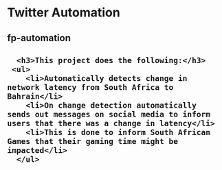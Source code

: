 

  <h1>Twitter Automation</h1>
  <h2>fp-automation<h2>
    
      <h3>This project does the following:</h3>
     <ul>
        <li>Automatically detects change in network latency from South Africa to Bahrain</li>
        <li>On change detection automatically sends out messages on social media to inform users that there was a change in latency</li>
        <li>This is done to inform South African Games that their gaming time might be impacted</li>
      </ul>
   
